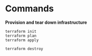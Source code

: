 # Commands

**Provision and tear down infrastructure** 

```
terraform init
terraform plan
terraform apply

terraform destroy
```